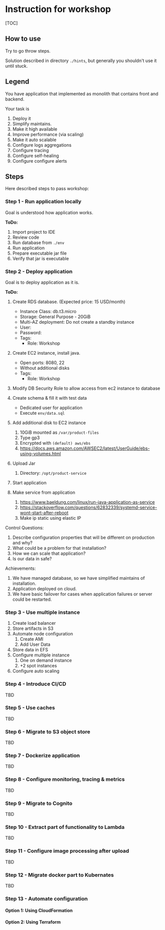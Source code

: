 Instruction for workshop
========================

[TOC]

## How to use

Try to go throw steps.

Solution described in directory `./hints`, but generally you shouldn't use
it until stuck.

## Legend

You have application that implemented as monolith that contains front and backend.

Your task is
1. Deploy it 
1. Simplify maintains. 
1. Make it high available
1. Improve performance (via scaling)
1. Make it auto scalable
1. Configure logs aggregations 
1. Configure tracing 
1. Configure self-healing
1. Configure configure alerts

## Steps

Here described steps to pass workshop:

### Step 1 - Run application locally

Goal is understood how application works.  



**ToDo:**

1. Import project to IDE
1. Review code 
1. Run database from `./env`
1. Run application
1. Prepare executable jar file
1. Verify that jar is executable

### Step 2 - Deploy application 

Goal is to deploy application as it is.


**ToDo:**

1. Create RDS database. (Expected price: 15 USD/month)
   * Instance Class: db.t3.micro
   * Storage: General Purpose - 20GiB
   * Multi-AZ deployment: Do not create a standby instance
   * User: <rds-admin-user>
   * Password: <rds-admin-password>
   * Tags:
      * Role: Workshop
1. Create EC2 instance, install java.
   * Open ports: 8080, 22
   * Without additional disks
   * Tags:
      * Role: Workshop
1. Modify DB Security Role to allow access from ec2 instance to database
1. Create schema & fill it with test data
   * Dedicated user for application
   * Execute `env/data.sql`
1. Add additional disk to EC2 instance
   1. 10GiB mounted as `/var/product-files`
   1. Type gp3
   1. Encrypted with `(default) aws/ebs`
   1. https://docs.aws.amazon.com/AWSEC2/latest/UserGuide/ebs-using-volumes.html

1. Upload Jar
   1. Directory: `/opt/product-service`

1. Start application
1. Make service from application
   1. https://www.baeldung.com/linux/run-java-application-as-service
   1. https://stackoverflow.com/questions/62832339/systemd-service-wont-start-after-reboot
   1. Make ip static using elastic IP 
   
Control Questions:
1. Describe configuration properties that will be different on production and why?
1. What could be a problem for that installation? 
1. How we can scale that application?
1. Is our data in safe?

Achievements:

1. We have managed database, so we have simplified maintains of installation.
1. Application deployed on cloud.
1. We have basic failover for cases when application failures or server could be restarted.

### Step 3 - Use multiple instance

1. Create load balancer
2. Store artifacts in S3
3. Automate node configuration
   1. Create AMI
   2. Add User Data
4. Store data in EFS
5. Configure multiple instance
   1. One on demand instance
   2. +2 spot instances
6. Configure auto scaling

### Step 4 - Introduce CI/CD 

TBD

### Step 5 - Use caches

TBD

### Step 6 - Migrate to S3 object store

TBD

### Step 7 - Dockerize application

TBD

### Step 8 - Configure monitoring, tracing & metrics

TBD

### Step 9 - Migrate to Cognito

TBD

### Step 10 - Extract part of functionality to Lambda

TBD

### Step 11 - Configure image processing after upload

TBD

### Step 12 - Migrate docker part to Kubernates

TBD

### Step 13 - Automate configuration

#### Option 1: Using CloudFormation
#### Option 2: Using Terraform